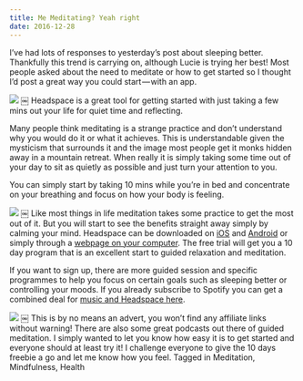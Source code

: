 ```yaml
---
title: Me Meditating? Yeah right
date: 2016-12-28
---
```


I’ve had lots of responses to yesterday’s post about sleeping better. Thankfully this trend is carrying on, although Lucie is trying her best! Most people asked about the need to meditate or how to get started so I thought I’d post a great way you could start — with an app.

![][image-1]
￼
Headspace is a great tool for getting started with just taking a few mins out your life for quiet time and reflecting.

Many people think meditating is a strange practice and don’t understand why you would do it or what it achieves. This is understandable given the mysticism that surrounds it and the image most people get it monks hidden away in a mountain retreat. When really it is simply taking some time out of your day to sit as quietly as possible and just turn your attention to you.

You can simply start by taking 10 mins while you’re in bed and concentrate on your breathing and focus on how your body is feeling.

![][image-2]
￼
Like most things in life meditation takes some practice to get the most out of it. But you will start to see the benefits straight away simply by calming your mind. Headspace can be downloaded on [iOS][1] and [Android][2] or simply through a [webpage on your computer][3]. The free trial will get you a 10 day program that is an excellent start to guided relaxation and meditation.

If you want to sign up, there are more guided session and specific programmes to help you focus on certain goals such as sleeping better or controlling your moods. If you already subscribe to Spotify you can get a combined deal for [music and Headspace here][4].

![][image-3]
￼
This is by no means an advert, you won’t find any affiliate links without warning! There are also some great podcasts out there of guided meditation. I simply wanted to let you know how easy it is to get started and everyone should at least try it!
I challenge everyone to give the 10 days freebie a go and let me know how you feel.
Tagged in Meditation, Mindfulness, Health

[1]:	http://hdsp.co/CTGd/Fk6XomE6sz "on iOS"
[2]:	http://hdsp.co/CTGd/Fk6XomE6sz "Android"
[3]:	https://www.headspace.com/ "simply through a webpage"
[4]:	https://www.spotify.com/uk/headspace/ "combined deal for music and Headspace here."

[image-1]:	https://cdn-images-1.medium.com/max/800/1*k_bs-9xWzYdA3MGHG_iBCQ.png
[image-2]:	https://cdn-images-1.medium.com/max/800/1*IPDgrNMd3h--HruWYJ-skw.png
[image-3]:	https://cdn-images-1.medium.com/max/800/1*JULHDWDJkjoZfEQADMmwyg.png